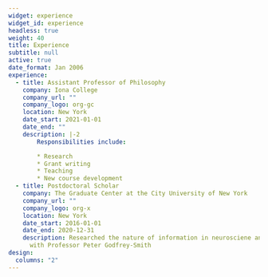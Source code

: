 ```yaml
---
widget: experience
widget_id: experience
headless: true
weight: 40
title: Experience
subtitle: null
active: true
date_format: Jan 2006
experience:
  - title: Assistant Professor of Philosophy
    company: Iona College
    company_url: ""
    company_logo: org-gc
    location: New York
    date_start: 2021-01-01
    date_end: ""
    description: |-2
        Responsibilities include:

        * Research
        * Grant writing
        * Teaching
        * New course development
  - title: Postdoctoral Scholar
    company: The Graduate Center at the City University of New York
    company_url: ""
    company_logo: org-x
    location: New York
    date_start: 2016-01-01
    date_end: 2020-12-31
    description: Researched the nature of information in neurosciene and biology
      with Professor Peter Godfrey-Smith
design:
  columns: "2"
---
```

